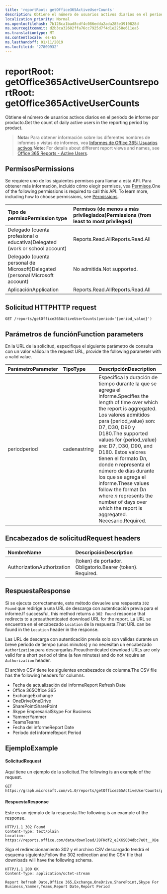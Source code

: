 ```yaml
---
title: 'reportRoot: getOffice365ActiveUserCounts'
description: Obtiene el número de usuarios activos diarios en el período de informe por producto.
localization_priority: Normal
ms.openlocfilehash: 7b128ca1bad8cdf4c086edda2ada285e3910828d
ms.sourcegitcommit: d2b3ca32602ffa76cc7925d7f4d1e2258e611ea5
ms.translationtype: MT
ms.contentlocale: es-ES
ms.lasthandoff: 01/11/2019
ms.locfileid: "27809932"
---
```

# <a name="reportroot-getoffice365activeusercounts"></a><span data-ttu-id="9f2b8-103">reportRoot: getOffice365ActiveUserCounts</span><span class="sxs-lookup"><span data-stu-id="9f2b8-103">reportRoot: getOffice365ActiveUserCounts</span></span>

<span data-ttu-id="9f2b8-104">Obtiene el número de usuarios activos diarios en el período de informe por producto.</span><span class="sxs-lookup"><span data-stu-id="9f2b8-104">Get the count of daily active users in the reporting period by product.</span></span>

> <span data-ttu-id="9f2b8-105">**Nota:** Para obtener información sobre los diferentes nombres de informes y vistas de informes, vea [Informes de Office 365: Usuarios activos](https://support.office.com/client/Active-Users-fc1cf1d0-cd84-43fd-adb7-a4c4dfa8112d).</span><span class="sxs-lookup"><span data-stu-id="9f2b8-105">**Note:** For details about different report views and names, see [Office 365 Reports - Active Users](https://support.office.com/client/Active-Users-fc1cf1d0-cd84-43fd-adb7-a4c4dfa8112d).</span></span>

## <a name="permissions"></a><span data-ttu-id="9f2b8-106">Permisos</span><span class="sxs-lookup"><span data-stu-id="9f2b8-106">Permissions</span></span>

<span data-ttu-id="9f2b8-p101">Se requiere uno de los siguientes permisos para llamar a esta API. Para obtener más información, incluido cómo elegir permisos, vea [Permisos](/graph/permissions-reference).</span><span class="sxs-lookup"><span data-stu-id="9f2b8-p101">One of the following permissions is required to call this API. To learn more, including how to choose permissions, see [Permissions](/graph/permissions-reference).</span></span>

| <span data-ttu-id="9f2b8-109">Tipo de permiso</span><span class="sxs-lookup"><span data-stu-id="9f2b8-109">Permission type</span></span>                        | <span data-ttu-id="9f2b8-110">Permisos (de menos a más privilegiados)</span><span class="sxs-lookup"><span data-stu-id="9f2b8-110">Permissions (from least to most privileged)</span></span> |
| :------------------------------------- | :--------------------------------------- |
| <span data-ttu-id="9f2b8-111">Delegado (cuenta profesional o educativa)</span><span class="sxs-lookup"><span data-stu-id="9f2b8-111">Delegated (work or school account)</span></span>     | <span data-ttu-id="9f2b8-112">Reports.Read.All</span><span class="sxs-lookup"><span data-stu-id="9f2b8-112">Reports.Read.All</span></span>                         |
| <span data-ttu-id="9f2b8-113">Delegado (cuenta personal de Microsoft)</span><span class="sxs-lookup"><span data-stu-id="9f2b8-113">Delegated (personal Microsoft account)</span></span> | <span data-ttu-id="9f2b8-114">No admitida.</span><span class="sxs-lookup"><span data-stu-id="9f2b8-114">Not supported.</span></span>                           |
| <span data-ttu-id="9f2b8-115">Aplicación</span><span class="sxs-lookup"><span data-stu-id="9f2b8-115">Application</span></span>                            | <span data-ttu-id="9f2b8-116">Reports.Read.All</span><span class="sxs-lookup"><span data-stu-id="9f2b8-116">Reports.Read.All</span></span>                         |

## <a name="http-request"></a><span data-ttu-id="9f2b8-117">Solicitud HTTP</span><span class="sxs-lookup"><span data-stu-id="9f2b8-117">HTTP request</span></span>

<!-- { "blockType": "ignored" } --> 

```http
GET /reports/getOffice365ActiveUserCounts(period='{period_value}')
```

## <a name="function-parameters"></a><span data-ttu-id="9f2b8-118">Parámetros de función</span><span class="sxs-lookup"><span data-stu-id="9f2b8-118">Function parameters</span></span>

<span data-ttu-id="9f2b8-119">En la URL de la solicitud, especifique el siguiente parámetro de consulta con un valor válido.</span><span class="sxs-lookup"><span data-stu-id="9f2b8-119">In the request URL, provide the following parameter with a valid value.</span></span>

| <span data-ttu-id="9f2b8-120">Parámetro</span><span class="sxs-lookup"><span data-stu-id="9f2b8-120">Parameter</span></span> | <span data-ttu-id="9f2b8-121">Tipo</span><span class="sxs-lookup"><span data-stu-id="9f2b8-121">Type</span></span>   | <span data-ttu-id="9f2b8-122">Descripción</span><span class="sxs-lookup"><span data-stu-id="9f2b8-122">Description</span></span>                              |
| :-------- | :----- | :--------------------------------------- |
| <span data-ttu-id="9f2b8-123">period</span><span class="sxs-lookup"><span data-stu-id="9f2b8-123">period</span></span>    | <span data-ttu-id="9f2b8-124">cadena</span><span class="sxs-lookup"><span data-stu-id="9f2b8-124">string</span></span> | <span data-ttu-id="9f2b8-125">Especifica la duración de tiempo durante la que se agrega el informe.</span><span class="sxs-lookup"><span data-stu-id="9f2b8-125">Specifies the length of time over which the report is aggregated.</span></span> <span data-ttu-id="9f2b8-126">Los valores admitidos para {period_value} son: D7, D30, D90 y D180.</span><span class="sxs-lookup"><span data-stu-id="9f2b8-126">The supported values for {period_value} are: D7, D30, D90, and D180.</span></span> <span data-ttu-id="9f2b8-127">Estos valores tienen el formato D*n*, donde *n* representa el número de días durante los que se agrega el informe.</span><span class="sxs-lookup"><span data-stu-id="9f2b8-127">These values follow the format D*n* where *n* represents the number of days over which the report is aggregated.</span></span> <span data-ttu-id="9f2b8-128">Necesario.</span><span class="sxs-lookup"><span data-stu-id="9f2b8-128">Required.</span></span> |

## <a name="request-headers"></a><span data-ttu-id="9f2b8-129">Encabezados de solicitud</span><span class="sxs-lookup"><span data-stu-id="9f2b8-129">Request headers</span></span>

| <span data-ttu-id="9f2b8-130">Nombre</span><span class="sxs-lookup"><span data-stu-id="9f2b8-130">Name</span></span>          | <span data-ttu-id="9f2b8-131">Descripción</span><span class="sxs-lookup"><span data-stu-id="9f2b8-131">Description</span></span>               |
| :------------ | :------------------------ |
| <span data-ttu-id="9f2b8-132">Authorization</span><span class="sxs-lookup"><span data-stu-id="9f2b8-132">Authorization</span></span> | <span data-ttu-id="9f2b8-p103">{token} de portador. Obligatorio.</span><span class="sxs-lookup"><span data-stu-id="9f2b8-p103">Bearer {token}. Required.</span></span> |

## <a name="response"></a><span data-ttu-id="9f2b8-135">Respuesta</span><span class="sxs-lookup"><span data-stu-id="9f2b8-135">Response</span></span>

<span data-ttu-id="9f2b8-136">Si se ejecuta correctamente, este método devuelve una respuesta `302 Found` que redirige a una URL de descarga con autenticación previa para el informe.</span><span class="sxs-lookup"><span data-stu-id="9f2b8-136">If successful, this method returns a `302 Found` response that redirects to a preauthenticated download URL for the report.</span></span> <span data-ttu-id="9f2b8-137">La URL se encuentra en el encabezado `Location` de la respuesta.</span><span class="sxs-lookup"><span data-stu-id="9f2b8-137">That URL can be found in the `Location` header in the response.</span></span>

<span data-ttu-id="9f2b8-138">Las URL de descarga con autenticación previa solo son válidas durante un breve período de tiempo (unos minutos) y no necesitan un encabezado `Authorization` para descargarlas.</span><span class="sxs-lookup"><span data-stu-id="9f2b8-138">Preauthenticated download URLs are only valid for a short period of time (a few minutes) and do not require an `Authorization` header.</span></span>

<span data-ttu-id="9f2b8-139">El archivo CSV tiene los siguientes encabezados de columna.</span><span class="sxs-lookup"><span data-stu-id="9f2b8-139">The CSV file has the following headers for columns.</span></span>

- <span data-ttu-id="9f2b8-140">Fecha de actualización del informe</span><span class="sxs-lookup"><span data-stu-id="9f2b8-140">Report Refresh Date</span></span>
- <span data-ttu-id="9f2b8-141">Office 365</span><span class="sxs-lookup"><span data-stu-id="9f2b8-141">Office 365</span></span>
- <span data-ttu-id="9f2b8-142">Exchange</span><span class="sxs-lookup"><span data-stu-id="9f2b8-142">Exchange</span></span>
- <span data-ttu-id="9f2b8-143">OneDrive</span><span class="sxs-lookup"><span data-stu-id="9f2b8-143">OneDrive</span></span>
- <span data-ttu-id="9f2b8-144">SharePoint</span><span class="sxs-lookup"><span data-stu-id="9f2b8-144">SharePoint</span></span>
- <span data-ttu-id="9f2b8-145">Skype Empresarial</span><span class="sxs-lookup"><span data-stu-id="9f2b8-145">Skype For Business</span></span> 
- <span data-ttu-id="9f2b8-146">Yammer</span><span class="sxs-lookup"><span data-stu-id="9f2b8-146">Yammer</span></span>
- <span data-ttu-id="9f2b8-147">Teams</span><span class="sxs-lookup"><span data-stu-id="9f2b8-147">Teams</span></span>
- <span data-ttu-id="9f2b8-148">Fecha del informe</span><span class="sxs-lookup"><span data-stu-id="9f2b8-148">Report Date</span></span>
- <span data-ttu-id="9f2b8-149">Período del informe</span><span class="sxs-lookup"><span data-stu-id="9f2b8-149">Report Period</span></span>

## <a name="example"></a><span data-ttu-id="9f2b8-150">Ejemplo</span><span class="sxs-lookup"><span data-stu-id="9f2b8-150">Example</span></span>

#### <a name="request"></a><span data-ttu-id="9f2b8-151">Solicitud</span><span class="sxs-lookup"><span data-stu-id="9f2b8-151">Request</span></span>

<span data-ttu-id="9f2b8-152">Aquí tiene un ejemplo de la solicitud.</span><span class="sxs-lookup"><span data-stu-id="9f2b8-152">The following is an example of the request.</span></span>

<!--{
  "blockType": "request",
  "isComposable": true,
  "name": "reportroot_getoffice365activeusercounts"
}-->

```http
GET https://graph.microsoft.com/v1.0/reports/getOffice365ActiveUserCounts(period='D7')
```

#### <a name="response"></a><span data-ttu-id="9f2b8-153">Respuesta</span><span class="sxs-lookup"><span data-stu-id="9f2b8-153">Response</span></span>

<span data-ttu-id="9f2b8-154">Este es un ejemplo de la respuesta.</span><span class="sxs-lookup"><span data-stu-id="9f2b8-154">The following is an example of the response.</span></span>

<!-- {
  "blockType": "response",
  "truncated": true,
  "@odata.type": "microsoft.graph.report"
} -->

```http
HTTP/1.1 302 Found
Content-Type: text/plain
Location: https://reports.office.com/data/download/JDFKdf2_eJXKS034dbc7e0t__XDe
```

<span data-ttu-id="9f2b8-155">Siga el redireccionamiento 302 y el archivo CSV descargado tendrá el esquema siguiente.</span><span class="sxs-lookup"><span data-stu-id="9f2b8-155">Follow the 302 redirection and the CSV file that downloads will have the following schema.</span></span>

<!-- { "blockType": "ignored" } --> 

```http
HTTP/1.1 200 OK
Content-Type: application/octet-stream

Report Refresh Date,Office 365,Exchange,OneDrive,SharePoint,Skype For Business,Yammer,Teams,Report Date,Report Period
```
